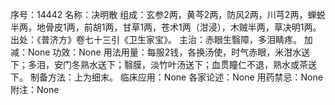 序号：14442
名称：决明散
组成：玄参2两，黄芩2两，防风2两，川芎2两，蝉蜕半两，地骨皮1两，前胡1两，甘草1两，苍术1两（泔浸），木贼半两，草决明1两。
出处：《普济方》卷七十三引《卫生家宝》。
主治：赤眼生翳障，多泪睛疼。
加减：None
功效：None
用法用量：每服2钱，各换汤使，时气赤眼，米泔水送下；多泪，安门冬熟水送下；翳膜，淡竹叶汤送下；血贯瞳仁不退，熟水或茶送下。
制备方法：上为细末。
临床应用：None
各家论述：None
用药禁忌：None
附注：None
